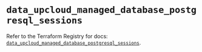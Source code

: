 # `data_upcloud_managed_database_postgresql_sessions`

Refer to the Terraform Registry for docs: [`data_upcloud_managed_database_postgresql_sessions`](https://registry.terraform.io/providers/upcloudltd/upcloud/5.8.0/docs/data-sources/managed_database_postgresql_sessions).
